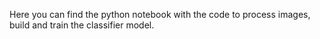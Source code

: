 Here you can find the python notebook with the code to process images, build and train the classifier model.

